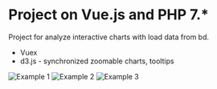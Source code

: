 # Project on Vue.js and PHP 7.* 
Project for analyze interactive charts with load data from bd. 

 - Vuex
 - d3.js - synchronized zoomable charts, tooltips
 
![Example 1](/graph_example_img1.png) 
![Example 2](/graph_example_img2.png) 
![Example 3](/graph_example_img2.png)
